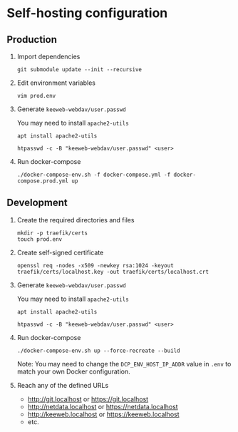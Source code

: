 Self-hosting configuration
==========================

## Production

1. Import dependencies

    ```
    git submodule update --init --recursive
    ```

2. Edit environment variables

    ```
    vim prod.env
    ```

3. Generate `keeweb-webdav/user.passwd`

    You may need to install `apache2-utils`

    ```
    apt install apache2-utils
    ```

    ```
    htpasswd -c -B "keeweb-webdav/user.passwd" <user>
    ```

4. Run docker-compose

    ```
    ./docker-compose-env.sh -f docker-compose.yml -f docker-compose.prod.yml up
    ```

## Development

1. Create the required directories and files

    ```
    mkdir -p traefik/certs
    touch prod.env
    ```

2. Create self-signed certificate

    ```
    openssl req -nodes -x509 -newkey rsa:1024 -keyout traefik/certs/localhost.key -out traefik/certs/localhost.crt
    ```

3. Generate `keeweb-webdav/user.passwd`

    You may need to install `apache2-utils`

    ```
    apt install apache2-utils
    ```

    ```
    htpasswd -c -B "keeweb-webdav/user.passwd" <user>
    ```

4. Run docker-compose

    ```
    ./docker-compose-env.sh up --force-recreate --build
    ```

    Note: You may need to change the `DCP_ENV_HOST_IP_ADDR` value in `.env` to match your own Docker configuration.

5. Reach any of the defined URLs
    - http://git.localhost or https://git.localhost
    - http://netdata.localhost or https://netdata.localhost
    - http://keeweb.localhost or https://keeweb.localhost
    - etc.

